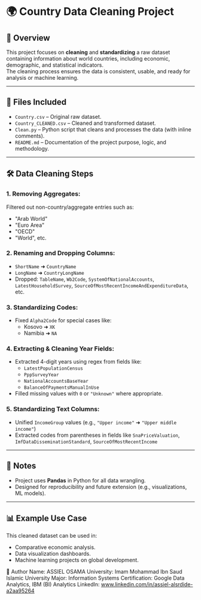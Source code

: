 # 🌍 Country Data Cleaning Project

## 🧾 Overview
This project focuses on **cleaning** and **standardizing** a raw dataset containing information about world countries, including economic, demographic, and statistical indicators.  
The cleaning process ensures the data is consistent, usable, and ready for analysis or machine learning.

---

## 📂 Files Included
- `Country.csv` – Original raw dataset.
- `Country_CLEANED.csv` – Cleaned and transformed dataset.
- `Clean.py` – Python script that cleans and processes the data (with inline comments).
- `README.md` – Documentation of the project purpose, logic, and methodology.

---

## 🛠️ Data Cleaning Steps

### 1. Removing Aggregates:
Filtered out non-country/aggregate entries such as:
- "Arab World"
- "Euro Area"
- "OECD"
- "World", etc.

### 2. Renaming and Dropping Columns:
- `ShortName` ➜ `CountryName`
- `LongName` ➜ `CountryLongName`
- Dropped: `TableName`, `Wb2Code`, `SystemOfNationalAccounts`, `LatestHouseholdSurvey`, `SourceOfMostRecentIncomeAndExpenditureData`, etc.

### 3. Standardizing Codes:
- Fixed `Alpha2Code` for special cases like:
  - Kosovo ➜ `XK`
  - Namibia ➜ `NA`

### 4. Extracting & Cleaning Year Fields:
- Extracted 4-digit years using regex from fields like:
  - `LatestPopulationCensus`
  - `PppSurveyYear`
  - `NationalAccountsBaseYear`
  - `BalanceOfPaymentsManualInUse`
- Filled missing values with `0` or `"Unknown"` where appropriate.

### 5. Standardizing Text Columns:
- Unified `IncomeGroup` values (e.g., `"Upper income"` ➜ `"Upper middle income"`)
- Extracted codes from parentheses in fields like `SnaPriceValuation`, `ImfDataDisseminationStandard`, `SourceOfMostRecentIncome`

---

## 📌 Notes
- Project uses **Pandas** in Python for all data wrangling.
- Designed for reproducibility and future extension (e.g., visualizations, ML models).

---

## 📊 Example Use Case
This cleaned dataset can be used in:
- Comparative economic analysis.
- Data visualization dashboards.
- Machine learning projects on global development.

🧠 Author
Name: ASSIEL OSAMA
University: Imam Mohammad Ibn Saud Islamic University
Major: Information Systems
Certification: Google Data Analytics, IBM (BI) Analytics
LinkedIn: www.linkedin.com/in/assiel-alsrdide-a2aa95264






